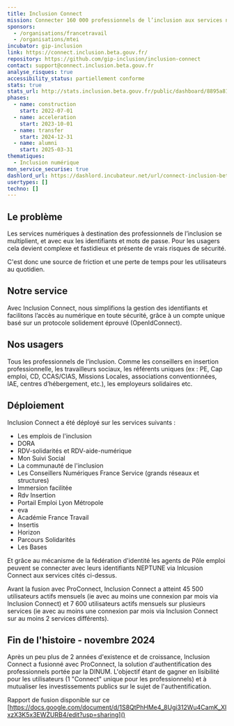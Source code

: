 ```yaml
---
title: Inclusion Connect
mission: Connecter 160 000 professionnels de l’inclusion aux services numériques de leur quotidien, d’une manière simple, sécurisée, efficace.
sponsors:
  - /organisations/francetravail
  - /organisations/mtei
incubator: gip-inclusion
link: https://connect.inclusion.beta.gouv.fr/
repository: https://github.com/gip-inclusion/inclusion-connect
contact: support@connect.inclusion.beta.gouv.fr
analyse_risques: true
accessibility_status: partiellement conforme
stats: true
stats_url: http://stats.inclusion.beta.gouv.fr/public/dashboard/8895a813-68d0-4d3a-a7e3-f71ef0615a52
phases:
  - name: construction
    start: 2022-07-01
  - name: acceleration
    start: 2023-10-01
  - name: transfer
    start: 2024-12-31
  - name: alumni
    start: 2025-03-31
thematiques:
  - Inclusion numérique
mon_service_securise: true
dashlord_url: https://dashlord.incubateur.net/url/connect-inclusion-beta-gouv-fr/
usertypes: []
techno: []
---
```

## Le problème

Les services numériques à destination des professionnels de l’inclusion se multiplient, et avec eux les identifiants et mots de passe. Pour les usagers cela devient complexe et fastidieux et présente de vrais risques de sécurité.

C'est donc une source de friction et une perte de temps pour les utilisateurs au quotidien.

## Notre service

Avec Inclusion Connect, nous simplifions la gestion des identifiants et facilitons l’accès au numérique en toute sécurité, grâce à un compte unique basé sur un protocole solidement éprouvé (OpenIdConnect).

## Nos usagers

Tous les professionnels de l’inclusion. Comme les conseillers en insertion professionnelle, les travailleurs sociaux, les référents uniques (ex : PE, Cap emploi, CD, CCAS/CIAS, Missions Locales, associations conventionnées, IAE, centres d’hébergement, etc.), les employeurs solidaires etc.

## Déploiement

Inclusion Connect  a été déployé sur les services suivants :

* Les emplois de l'inclusion
* DORA
* RDV-solidarités et RDV-aide-numérique
* M﻿on Suivi Social
* L﻿a communauté de l'inclusion
* L﻿es Conseillers Numériques France Service (grands réseaux et structures)
* Immersion facilitée
* Rdv Insertion
* Portail Emploi Lyon Métropole
* eva
* Académie France Travail
* Insertis
* Horizon
* Parcours Solidarités
* Les Bases

Et grâce au mécanisme de la fédération d'identité les agents de Pôle emploi peuvent se connecter avec leurs identifiants NEPTUNE via Inlcusion Connect aux services cités ci-dessus.

Avant la fusion avec ProConnect, Inclusion Connect a atteint 45 500 utilisateurs actifs mensuels (ie avec au moins une connexion par mois via Inclusion Connect) et 7 600 utilisateurs actifs mensuels sur plusieurs services (ie avec au moins une connexion par mois via Inclusion Connect sur au moins 2 services différents).

## Fin de l'histoire - novembre 2024
Après un peu plus de 2 années d'existence et de croissance, Inclusion Connect a fusionné avec ProConnect, la solution d'authentification des professionnels portée par la DINUM.
L'objectif étant de gagner en lisibilité pour les utilisateurs (1 "Connect" unique pour les professionnels) et à mutualiser les investissements publics sur le sujet de l'authentification.

Rapport de fusion disponible sur ce [https://docs.google.com/document/d/1S8QtPhHMe4_8Ugi312Wu4CamK_XlxzX3K5x3EWZURB4/edit?usp=sharing]() 